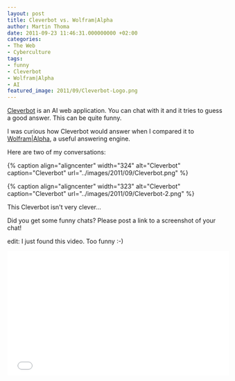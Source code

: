 ```yaml
---
layout: post
title: Cleverbot vs. Wolfram|Alpha
author: Martin Thoma
date: 2011-09-23 11:46:31.000000000 +02:00
categories:
- The Web
- Cyberculture
tags:
- funny
- Cleverbot
- Wolfram|Alpha
- AI
featured_image: 2011/09/Cleverbot-Logo.png
---
```

<a href="http://cleverbot.com/" title="Cleverbot">Cleverbot</a> is an AI web application. You can chat with it and it tries to guess a good answer. This can be quite funny.

I was curious how Cleverbot would answer when I compared it to <a href="http://www.wolframalpha.com/" title="answer engine">Wolfram|Alpha</a>, a useful answering engine.

Here are two of my conversations:

{% caption align="aligncenter" width="324" alt="Cleverbot" caption="Cleverbot" url="../images/2011/09/Cleverbot.png" %}

{% caption align="aligncenter" width="323" alt="Cleverbot" caption="Cleverbot" url="../images/2011/09/Cleverbot-2.png" %}

This Cleverbot isn't very clever...

Did you get some funny chats? Please post a link to a screenshot of your chat!

edit: I just found this video. Too funny :-)

<iframe width="512" height="288" src="//www.youtube-nocookie.com/embed/WnzlbyTZsQY" frameborder="0" allowfullscreen></iframe>
